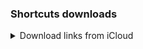 ### Shortcuts downloads

<details>
<summary>Download links from iCloud</summary>

| Button | Download | Logic |
|:--|:--|:--|
| ![](images/11.22.32.png) | [link](https://www.icloud.com/shortcuts/e31e760cfab049ea87b58156df88f8e0) | ![](images/2025-02-24_12.48.11.png)|
| ![](images/11.27.16.png) | [link](https://www.icloud.com/shortcuts/fd0d53d7288d41b1878f783d009f80df) | ![](images/2025-02-24_13.06.45.png)|
| ![](images/11.28.28.png) | [link](https://www.icloud.com/shortcuts/3ec40e0f47c64018aad99f820e2a686e) | ![](images/2025-02-24_13.19.26.png)|
| ![](images/11.23.26.png) | [link](https://www.icloud.com/shortcuts/32bc5dfe4ffb4aa9aec13c631db83b1d) | ![](images/2025-02-24_13.22.19.png)|
| ![](images/11.26.53.png) | [link](https://www.icloud.com/shortcuts/201f3ab2882a44f7a8e8830e6c793ac2) | ![](images/2025-02-24_13.26.57.png)|
| ![](images/11.49.24.png) | [link](https://www.icloud.com/shortcuts/821656d2a40746a6bd576a96a35e00f2) | ![](images/2025-02-24_13.29.52.png)|
| ![](images/11.49.38.png) | [link](https://www.icloud.com/shortcuts/a8aa3c0d380a4180b159af81d6254b38) | ![](images/2025-02-24_13.34.44.png)|
| ![](images/11.49.51.png) | [link](https://www.icloud.com/shortcuts/025b4bbe16f2400aa08d86c98076178f) | ![](images/2025-02-24_13.38.10.png)|
| ![](images/11.50.05.png) | [link](https://www.icloud.com/shortcuts/2789ed2169214ce6872314cc545a1303) | ![](images/2025-02-24_13.47.37.png)|
| ![](images/11.50.32.png) | [link](https://www.icloud.com/shortcuts/fb50a2e5722d414e82c39c5a7bea8acc) | ![](images/2025-02-24_13.53.02.png)|
| ![](images/12.12.43.png) | [link](https://www.icloud.com/shortcuts/8fb7add9ea9a4b24ab3c7d9546bbe8f3) | ![](images/2025-02-24_13.56.10.png)|
| ![](images/12.12.57.png) | [link](https://www.icloud.com/shortcuts/fc96b69a9caa44b2828d847c4d0c1d24) | ![](images/2025-02-24_14.02.46.png)|
| ![](images/12.13.08.png) | [link](https://www.icloud.com/shortcuts/709df61f70c2411fa1ce46c0b64d8634) | ![](images/2025-02-24_14.06.41.png)|
| ![](images/12.13.28.png) | [link](https://www.icloud.com/shortcuts/a1891dc1605b480e893d5d225e0140a9) | ![](images/2025-02-24_14.24.47.png)|
| ![](images/12.13.43.png) | [link](https://www.icloud.com/shortcuts/b18c26e74c79406a9d0b3611fd4bbbc0) | ![](images/2025-02-24_14.29.16.png)|
| ![](images/12.13.57.png) | [link](https://www.icloud.com/shortcuts/aab932521b624c1291e71e88d4e896b3) | ![](images/2025-02-24_14.36.16.png)|
| ![](images/12.14.10.png) | [link](https://www.icloud.com/shortcuts/c25fcc0f62f64a099dba584fcad0d29e) | ![](images/2025-02-24_13.06.45.png)|
| ![](images/12.14.20.png) | [link](https://www.icloud.com/shortcuts/4a20a41c31904101b073af17e68b0bdf) | ![](images/2025-02-24_13.06.45.png)|
</details>

